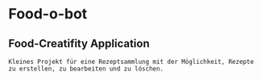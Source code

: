 # Food-o-bot

## Food-Creatifity Application
```
Kleines Projekt für eine Rezeptsammlung mit der Möglichkeit, Rezepte zu erstellen, zu bearbeiten und zu löschen.
```
